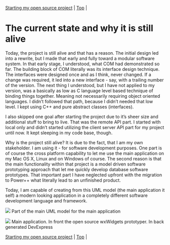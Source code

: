 [Starting my open source project](13.html) | [Top](index.html) | 

# The current state and why it is still alive #

Today, the project is still alive and that has a reason. The initial design led into a rewrite, but I made that early and fully toward a modular software system. In that early stage, I understood, what COM had demonstrated so far. The building block of COM literally was its interface design technique. The interfaces were designed once and as I think, never changed. If a change was required, it led into a new interface - say, with a trailing number of the version. The next thing I understood, but I have not applied to my version, was a basically as low as C language level based technique of binding things together. Meaning not necessarily requiring object oriented languages. I didn’t followed that path, because I didn’t needed that low level. I kept using C++ and pure abstract classes (interfaces).

I also skipped one goal after starting the project due to it’s sheer size and additional stuff to bring to live. That was the remote API part. I started with local only and didn’t started utilizing the client server API part for my project until now. It kept sleeping in my code base, though.

Why is the project still alive? It is due to the fact, that I am my own stakeholder. I am using it - for software development purposes. One part is of course the cross platform capability to let me use the main application on my Mac OS X, Linux and on Windows of course. The second reason is that the main functionality within that project is a model driven software prototyping approach that let me quickly develop database software prototypes. That important part I have neglected upfront with the migration to Power++ what literally lead to an unfinished product.

Today, I am capable of creating from this UML model (the main application it self) a modern looking application in a completely different software development language and framework.

![][lbDMFManager]
Part of the main UML model for the main application

![][lbDMFManagerGenerated]
Main application. In front the open source wxWidgets prototyper. In back generated DevExpress



[Starting my open source project](13.html) | [Top](index.html) | 





[SchneiderPC1512GEM]: SchneiderPC1512GEM.png

[Dateiver]: Dateiver.png

[TVBuild]: TVBuild.png

[Watcom]: Watcom.png

[Train]: Train.png

[TrainVisualStudio]: TrainVisualStudio.png

[TrainWindows10]: TrainWindows10.png

[SybasePower]: SybasePower.png

[PortedTrainres]: PortedTrainres.png

[lbDMFManager]: lbDMFManager.png

[lbDMFManagerGenerated]: lbDMFManagerGenerated.png

